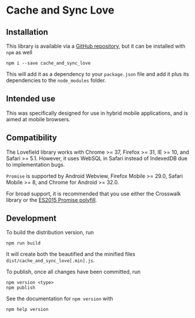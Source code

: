 # Cache and Sync Love

## Installation

This library is available via a
[GitHub repository](https://github.com/NU-CBITS/cache_and_sync_love), but it can
be installed with `npm` as well

```
npm i --save cache_and_sync_love
```

This will add it as a dependency to your `package.json` file and add it plus its
dependencies to the `node_modules` folder.

## Intended use

This was specifically designed for use in hybrid mobile applications, and is
aimed at mobile browsers.

## Compatibility

The Lovefield library works with Chrome >= 37, Firefox >= 31, IE >= 10, and
Safari >= 5.1. However, it uses WebSQL in Safari instead of IndexedDB due to
implementation bugs.

`Promise` is supported by Android Webview, Firefox Mobile >= 29.0, Safari
Mobile >= 8, and Chrome for Android >= 32.0.

For broad support, it is recommended that you use either the Crosswalk library
or the [ES2015 Promise polyfill](https://github.com/jakearchibald/es6-promise).

## Development

To build the distribution version, run

```
npm run build
```

It will create both the beautified and the minified files
`dist/cache_and_sync_love[.min].js`.

To publish, once all changes have been committed, run

```
npm version <type>
npm publish
```

See the documentation for `npm version` with

```
npm help version
```
